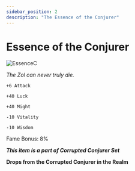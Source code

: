 ```yaml
---
sidebar_position: 2
description: "The Essence of the Conjurer"
---
```


# Essence of the Conjurer

![EssenceC](https://vwiki.valorserver.com/api/item/picture/essence%20of%20the%20conjurer)

<i>The Zol can never truly die.</i>

    +6 Attack
    
    +40 Luck
    
    +40 Might
    
    -10 Vitality
    
    -10 Wisdom
    
Fame Bonus: 8%

***This item is a part of Corrupted Conjurer Set***

**Drops from the Corrupted Conjurer in the Realm**
